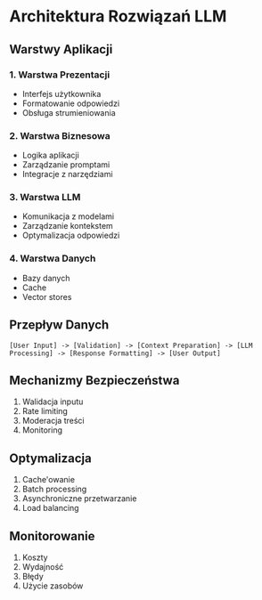 # Architektura Rozwiązań LLM

## Warstwy Aplikacji

### 1. Warstwa Prezentacji
- Interfejs użytkownika
- Formatowanie odpowiedzi
- Obsługa strumieniowania

### 2. Warstwa Biznesowa
- Logika aplikacji
- Zarządzanie promptami
- Integracje z narzędziami

### 3. Warstwa LLM
- Komunikacja z modelami
- Zarządzanie kontekstem
- Optymalizacja odpowiedzi

### 4. Warstwa Danych
- Bazy danych
- Cache
- Vector stores

## Przepływ Danych
```
[User Input] -> [Validation] -> [Context Preparation] -> [LLM Processing] -> [Response Formatting] -> [User Output]
```

## Mechanizmy Bezpieczeństwa
1. Walidacja inputu
2. Rate limiting
3. Moderacja treści
4. Monitoring

## Optymalizacja
1. Cache'owanie
2. Batch processing
3. Asynchroniczne przetwarzanie
4. Load balancing

## Monitorowanie
1. Koszty
2. Wydajność
3. Błędy
4. Użycie zasobów 